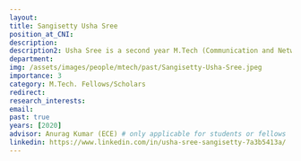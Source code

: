 ```yaml
---
layout: 
title: Sangisetty Usha Sree
position_at_CNI: 
description: 
description2: Usha Sree is a second year M.Tech (Communication and Networks) student in ECE department. She obtained her B.Tech degree in ECE from NIT Warangal in 2019. She is currently working on designing and implementing a multi-hop network for IoT/CPS such that the overall network is simple, consumes less energy and takes less delay in transferring the sensed data from mobile sensors to the fusion centre via an IEEE 802.15.4 infrastructure network. Here, the mobile sensors are clock synchronized to have a common sampling point and the mean batch delay is computed for different sampling rates and network loads in the infrastructure network. The aim is to control the mobile and the infrastructure network for improving the end-to-end inference performance.
department:
img: /assets/images/people/mtech/past/Sangisetty-Usha-Sree.jpeg
importance: 3
category: M.Tech. Fellows/Scholars
redirect: 
research_interests: 
email: 
past: true
years: [2020]
advisor: Anurag Kumar (ECE) # only applicable for students or fellows
linkedin: https://www.linkedin.com/in/usha-sree-sangisetty-7a3b5413a/
---
```


